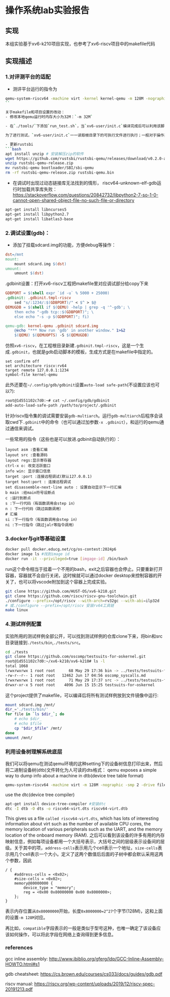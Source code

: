 # 操作系统lab实验报告

## 实现
本组实验基于xv6-k210项目实现，也参考了xv6-riscv项目中的makefile代码


## 实现描述

### 1.对评测平台的适配

- 测评平台运行的指令为
```bash
qemu-system-riscv64 -machine virt -kernel kernel-qemu -m 128M -nographic -smp 2 -bios sbi-qemu -drive file=sdcard.img,if=none,format=raw,id=x0  -device virtio-blk-device,drive=x0,bus=virtio-mmio-bus.0 -device virtio-net-device,netdev=net -netdev user,id=net -initrd initrd.img
``

关于makefile和项目设置的改动：
- 修改本地qemu运行时内存大小为32M：`-m 32M`

- 在`./tools/`下添加`run_test.sh`，当`xv6-user/init.c`编译完成后可以利用该脚本实现将`_init`这个ELF文件的代码和数据段以十六进制表示，写入`initcode.h`,之后会被`kernel/proc.c:287` include进代码里，以用户程序执行。

为了进行测试，`xv6-user/init.c`一一读取根目录下的可执行文件进行执行；一般对于操作系统而言，`init.c`应该打开shell程序，之后交由用户输入指令。

- 更新rustsbi
```bash
apt install unzip # 安装解压zip的软件
wget https://github.com/rustsbi/rustsbi-qemu/releases/download/v0.2.0-alpha.2/rustsbi-qemu-release.zip
unzip rustsbi-qemu-release.zip
mv rustsbi-qemu bootloader/SBI/sbi-qemu
rm -rf rustsbi-qemu-release.zip rustsbi-qemu.bin
```

- 在调试时出现过动态链接库无法找到的情形，
riscv64-unknown-elf-gdb运行时加载共享库失败：
https://stackoverflow.com/questions/20842732/libpython2-7-so-1-0-cannot-open-shared-object-file-no-such-file-or-directory
```bash
apt-get install libncurses5
apt-get install libpython2.7
apt-get install libatlas3-base
```



### 2.调试设置(gdb)：

- 添加了挂载sdcard.img的功能，方便debug等操作：
```makefile
dst=/mnt
mount:
	mount sdcard.img $(dst)
umount: 
	umount $(dst)
```


.gdbinit设置：打开xv6-riscv工程把makefile里对应调试部分给copy下来
```makefile
GDBPORT = $(shell expr `id -u` % 5000 + 25000)
.gdbinit: .gdbinit.tmpl-riscv
	sed "s/:1234/:$(GDBPORT)/" < $^ > $@
QEMUGDB = $(shell if $(QEMU) -help | grep -q '^-gdb'; \
	then echo "-gdb tcp::$(GDBPORT)"; \
	else echo "-s -p $(GDBPORT)"; fi)

qemu-gdb: kernel-qemu .gdbinit sdcard.img
	@echo "*** Now run 'gdb' in another window." 1>&2
	$(QEMU) $(QEMUOPTS) -S $(QEMUGDB)
```

仿照`xv6-riscv`，在工程根目录新建`.gdbinit.tmpl-riscv`，这是一个生成`.gdbinit`，也就是gdb启动脚本的模板，生成方式是在makefile中指定的。
```
set confirm off
set architecture riscv:rv64
target remote 127.0.0.1:1234
symbol-file kernel-qemu
```
此外还要在`~/.config/gdb/gdbinit`设置`auto-load safe-path`(不设置应该也可以?):

```bash
root@1d551102c7d0:~# cat ~/.config/gdb/gdbinit 
add-auto-load-safe-path /path/to/project/.gdbinit
```

针对riscv指令集的调试需要安装`gdb-multiarch`。运行`gdb-multiarch`后程序会读取cwd下`.gdbinit`中的命令（也可以通过加参数`-x .gdbinit`），和运行的qemu通过通信来调试。

一些常用的指令（这些也是可以放进.gdbinit自动执行的）：
```
layout asm :查看汇编 
layout src :查看源码
layout regs:显示寄存器
ctrl-x o: 改变活跃窗口
info win: 显示窗口信息
target :port :连接远程调试(默认127.0.0.1)
target host:port : 连接远程调试
set disassemble-next-line auto : 设置自动显示下一行汇编
b main :给main符号设断点
c :运行到断点
s :下一行代码（有函数调用会step in）
n : 下一行代码（跳过函数调用）
# 汇编
si :下一行指令（有函数调用会step in）
ni :下一行指令（跳过jalr等指令调用）
```

### 3.docker与git等基础设置
```bash
docker pull docker.educg.net/cg/os-contest:2024p6
docker image ls #找到image id
docker run -it --privileged=true [imgage-id] /bin/bash
```
run这个命令相当于挂着一个不用的bash，exit之后容器也会停止。只要重新打开容器，容器就不会自行关闭，这时候就可以通过docker desktop来控制容器的开关了，也可以将vscode附加到这个容器上完成实验。
```bash
git clone https://github.com/HUST-OS/xv6-k210.git
git clone https://github.com/riscv/riscv-gnu-toolchain.git
./configure --prefix=/opt/riscv --with-arch=rv32gc --with-abi=ilp32d
# 或./configure --prefix=/opt/riscv 安装rv64工具链
make linux
```
### 4.测试样例配置
实验所用的测试样例全部公开，可以找到测试样例的仓库clone下来，将bin和src目录链接到`./tests/bin`,`./tests/src`。
```bash
cd ./tests
git clone https://github.com/oscomp/testsuits-for-oskernel.git
root@1d551102c7d0:~/xv6-k210/xv6-k210# ls -l
total 1068
lrwxrwxrwx 1 root root      68 May 29 17:36 bin -> ../tests/testsuits-for-oskernel/riscv-syscalls-testing/user/riscv64/
-rw-r--r-- 1 root root   12462 Jun 17 04:56 oscomp_syscalls.md
lrwxrwxrwx 1 root root      71 May 29 17:37 src -> ../tests/testsuits-for-oskernel/riscv-syscalls-testing/user/src/oscomp/
drwxr-xr-x 5 root root    4096 Jun 15 15:25 testsuits-for-oskernel
```
这个project提供了makefile，可以编译后将所有测试样例放到文件镜像中运行:
```bash
mount sdcard.img /mnt/
dir_='./tests/bin/'
for file in `ls $dir_`; do
    # echo $dir_
    # echo $file
    cp "$dir_$file" /mnt/
done
umount /mnt/
```
### 利用设备树理解系统底层

我们可以将qemu在测试qemu环境的这种setting下的设备树信息打印出来，然后将二进制设备树(dtb)文件转化为人可读的dts格式：
qemu exposes a simple way to dump info about a machine in dtb(device tree table format)
```bash
qemu-system-riscv64 -machine virt -m 128M -nographic -smp 2 -drive file=sdcard.img,if=none,format=raw,id=x0  -device virtio-blk-device,drive=x0,bus=virtio-mmio-bus.0 -device virtio-net-device,netdev=net -netdev user,id=net -machine dumpdtb=riscv64-virt.dtb
```
use the dtc(device tree compiler)
```bash
apt-get install device-tree-compiler #安装dtc
dtc -I dtb -O dts -o riscv64-virt.dts riscv64-virt.dtb
```
This gives us a file `called riscv64-virt.dts`, which has lots of interesting information about virt such as the number of available CPU cores, the memory location of various peripherals such as the UART, and the memory location of the onboard memory (RAM).
之后可以看到该设备的许多有用的内存映射信息，例如每项设备都用一个大括号表示，大括号之间的层级表示设备间的层级。关于其中的项，`address-cells`表示用几个cell表示一个地址，`size-cells`表示用几个cell表示一个大小。定义了这两个数值后后面的子树中都会默认采用这两个参数，因此
```
/ {
	#address-cells = <0x02>;
	#size-cells = <0x02>;
	memory@80000000 {
		device_type = "memory";
		reg = <0x00 0x80000000 0x00 0x8000000>;
	};
}
```
表示内存位置从`0x80000000`开始，长度`0x8000000=2^27`个字节(128M)，这和上面的设置`-m 128M`对应。

再比如，`compatible`字段表示的一般是类似于型号这种，也唯一确定了该设备应该如何操作，可以将此字段在网络上查询得到更多信息。


### references

gcc inline assembly:
http://www.ibiblio.org/gferg/ldp/GCC-Inline-Assembly-HOWTO.html#s1

gdb cheatsheet:
https://cs.brown.edu/courses/cs033/docs/guides/gdb.pdf

riscv manual:
https://riscv.org/wp-content/uploads/2019/12/riscv-spec-20191213.pdf

